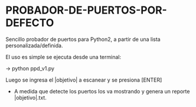 # PROBADOR-DE-PUERTOS-POR-DEFECTO
Sencillo probador de puertos para Python2, a partir de una lista personalizada/definida.

El uso es simple se ejecuta desde una terminal:

  -> python ppd_v1.py

Luego se ingresa el |objetivo| a escanear y se presiona [ENTER]

* A medida que detecte los puertos los va mostrando y genera un reporte |objetivo|.txt.
